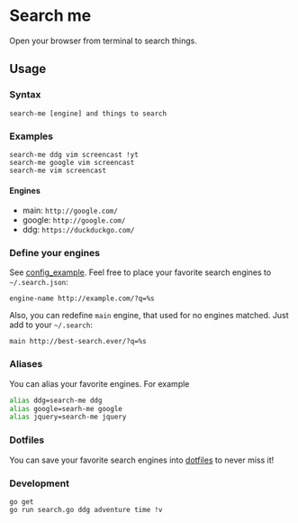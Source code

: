 # Search me

Open your browser from terminal to search things.

## Usage

### Syntax

```
search-me [engine] and things to search
```

### Examples

```
search-me ddg vim screencast !yt
search-me google vim screencast
search-me vim screencast
```

#### Engines

- main: `http://google.com/`
- google: `http://google.com/`
- ddg: `https://duckduckgo.com/`

### Define your engines

See [config_example][1]. Feel free to place your favorite search engines
to `~/.search.json`:

```
engine-name http://example.com/?q=%s
```

Also, you can redefine `main` engine, that used for no engines matched. Just
add to your `~/.search`:

```
main http://best-search.ever/?q=%s
```

### Aliases

You can alias your favorite engines. For example

```bash
alias ddg=search-me ddg
alias google=searh-me google
alias jquery=search-me jquery
```

### Dotfiles

You can save your favorite search engines into [dotfiles][2] to never miss it!

### Development

```
go get
go run search.go ddg adventure time !v
```

[1]: https://github.com/shuvalov-anton/go-search-me/blob/master/config_example
[2]: http://dotfiles.github.io/
